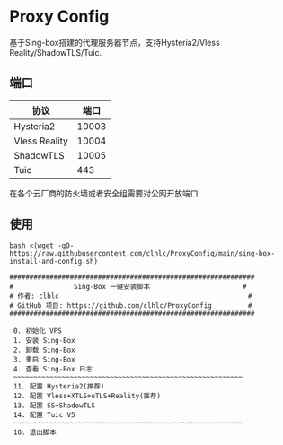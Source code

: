 # Proxy Config
基于Sing-box搭建的代理服务器节点，支持Hysteria2/Vless Reality/ShadowTLS/Tuic.

## 端口
协议|端口
---|---
Hysteria2|10003
Vless Reality|10004
ShadowTLS|10005
Tuic|443

在各个云厂商的防火墙或者安全组需要对公网开放端口

## 使用
```shell
bash <(wget -qO- https://raw.githubusercontent.com/clhlc/ProxyConfig/main/sing-box-install-and-config.sh)
```
```shell
#############################################################
#               Sing-Box 一键安装脚本                       #
# 作者: clhlc                                               #
# GitHub 项目: https://github.com/clhlc/ProxyConfig         #
#############################################################

 0. 初始化 VPS
 1. 安装 Sing-Box
 2. 卸载 Sing-Box
 3. 重启 Sing-Box
 4. 查看 Sing-Box 日志
 ~~~~~~~~~~~~~~~~~~~~~~~~~~~~~~~~~~~~~~~~~~~~~~~~~~~~~~~~~
 11. 配置 Hysteria2(推荐)
 12. 配置 Vless+XTLS+uTLS+Reality(推荐)
 13. 配置 SS+ShadowTLS
 14. 配置 Tuic V5
 ~~~~~~~~~~~~~~~~~~~~~~~~~~~~~~~~~~~~~~~~~~~~~~~~~~~~~~~~~
 10. 退出脚本
